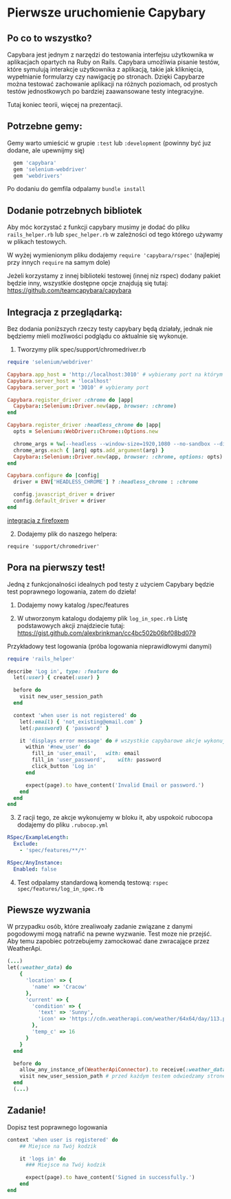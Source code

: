 # Pierwsze uruchomienie Capybary

## Po co to wszystko?

Capybara jest jednym z narzędzi do testowania interfejsu użytkownika w aplikacjach opartych na Ruby on Rails. Capybara umożliwia pisanie testów, które symulują interakcje użytkownika z aplikacją, takie jak kliknięcia, wypełnianie formularzy czy nawigację po stronach. Dzięki Capybarze można testować zachowanie aplikacji na różnych poziomach, od prostych testów jednostkowych po bardziej zaawansowane testy integracyjne.

Tutaj koniec teorii, więcej na prezentacji.

## Potrzebne gemy:

Gemy warto umieścić w grupie ```:test``` lub ```:development``` (powinny być juz dodane, ale upewnijmy się)

```ruby
  gem 'capybara'
  gem 'selenium-webdriver'
  gem 'webdrivers'
```
Po dodaniu do gemfila odpalamy ```bundle install```

## Dodanie potrzebnych bibliotek

Aby móc korzystać z funkcji capybary musimy je dodać do pliku ```rails_helper.rb``` lub ```spec_helper.rb``` w zależności od tego którego używamy w plikach testowych.

W wyżej wymienionym pliku dodajemy ```require 'capybara/rspec'``` (najlepiej przy innych ```require``` na samym dole)

Jeżeli korzystamy z innej biblioteki testowej (innej niz rspec) dodany pakiet będzie inny, wszystkie dostępne opcje znajdują się tutaj: https://github.com/teamcapybara/capybara

## Integracja z przeglądarką:
Bez dodania poniższych rzeczy testy capybary będą działały, jednak nie będziemy mieli możliwości podglądu co aktualnie się wykonuje.

1. Tworzymy plik spec/support/chromedriver.rb

```ruby
require 'selenium/webdriver'

Capybara.app_host = 'http://localhost:3010' # wybieramy port na którym capybara będzie uruchamiała przeglądarkę
Capybara.server_host = 'localhost'
Capybara.server_port = '3010' # wybieramy port

Capybara.register_driver :chrome do |app|
  Capybara::Selenium::Driver.new(app, browser: :chrome)
end

Capybara.register_driver :headless_chrome do |app|
  opts = Selenium::WebDriver::Chrome::Options.new

  chrome_args = %w[--headless --window-size=1920,1080 --no-sandbox --disable-dev-shm-usage]
  chrome_args.each { |arg| opts.add_argument(arg) }
  Capybara::Selenium::Driver.new(app, browser: :chrome, options: opts)
end

Capybara.configure do |config|
  driver = ENV['HEADLESS_CHROME'] ? :headless_chrome : :chrome

  config.javascript_driver = driver
  config.default_driver = driver
end

```

[integracja z firefoxem](https://www.lambdatest.com/automation-testing-advisor/ruby/methods/capybara_ruby.Capybara.SpecHelper.firefox)

2. Dodajemy plik do naszego helpera:

```require 'support/chromedriver'```

## Pora na pierwszy test!

Jedną z funkcjonalności idealnych pod testy z użyciem Capybary będzie test poprawnego logowania, zatem do dzieła!

1. Dodajemy nowy katalog /spec/features

2. W utworzonym katalogu dodajemy plik ```log_in_spec.rb```
Listę podstawowych akcji znajdziecie tutaj: https://gist.github.com/alexbrinkman/cc4bc502b06bf08bd079

Przykładowy test logowania (próba logowania nieprawidłowymi danymi)

```ruby
require 'rails_helper'

describe 'Log in', type: :feature do
  let(:user) { create(:user) }

  before do
    visit new_user_session_path
  end

  context 'when user is not registered' do
    let(:email) { 'not_existing@email.com' }
    let(:password) { 'password' }

    it 'displays error message' do # wszystkie capybarowe akcje wykonujemy w bloku it
      within '#new_user' do
        fill_in 'user_email',	with: email
        fill_in 'user_password',	with: password
        click_button 'Log in'
      end

      expect(page).to have_content('Invalid Email or password.')
    end
  end
end
```

3. Z racji tego, ze akcje wykonujemy w bloku it, aby uspokoić rubocopa dodajemy do pliku ```.rubocop.yml```
```yml
RSpec/ExampleLength:
  Exclude:
    - 'spec/features/**/*'

RSpec/AnyInstance:
  Enabled: false
```

4. Test odpalamy standardową komendą testową: ```rspec spec/features/log_in_spec.rb```

## Piewsze wyzwania

W przypadku osób, które zrealiwoały zadanie związane z danymi pogodowymi mogą natrafić na pewne wyzwanie. Test moze nie przejść.
Aby temu zapobiec potrzebujemy zamockować dane zwracające przez WeatherApi.

```ruby
(...)
let(:weather_data) do
    {
      'location' => {
        'name' => 'Cracow'
      },
      'current' => {
        'condition' => {
          'text' => 'Sunny',
          'icon' => 'https://cdn.weatherapi.com/weather/64x64/day/113.png'
        },
        'temp_c' => 16
      }
    }
  end

  before do
    allow_any_instance_of(WeatherApiConnector).to receive(:weather_data).and_return(weather_data) # mockujemy dane pogodowe
    visit new_user_session_path # przed każdym testem odwiedzamy stronę logowania
  end
  (...)
```

## Zadanie!
Dopisz test poprawnego logowania
```ruby
context 'when user is registered' do
    ## Miejsce na Twój kodzik

    it 'logs in' do
      ### Miejsce na Twój kodzik

      expect(page).to have_content('Signed in successfully.')
    end
end
```
